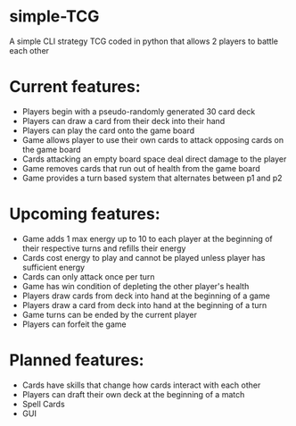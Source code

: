 # simple-TCG
A simple CLI strategy TCG coded in python that allows 2 players to battle each other

# Current features:
- Players begin with a pseudo-randomly generated 30 card deck
- Players can draw a card from their deck into their hand
- Players can play the card onto the game board
- Game allows player to use their own cards to attack opposing cards on the game board
- Cards attacking an empty board space deal direct damage to the player
- Game removes cards that run out of health from the game board
- Game provides a turn based system that alternates between p1 and p2

# Upcoming features:
- Game adds 1 max energy up to 10 to each player at the beginning of their respective turns and refills their energy
- Cards cost energy to play and cannot be played unless player has sufficient energy
- Cards can only attack once per turn
- Game has win condition of depleting the other player's health
- Players draw cards from deck into hand at the beginning of a game
- Players draw a card from deck into hand at the beginning of a turn
- Game turns can be ended by the current player
- Players can forfeit the game

# Planned features:
- Cards have skills that change how cards interact with each other
- Players can draft their own deck at the beginning of a match
- Spell Cards
- GUI
